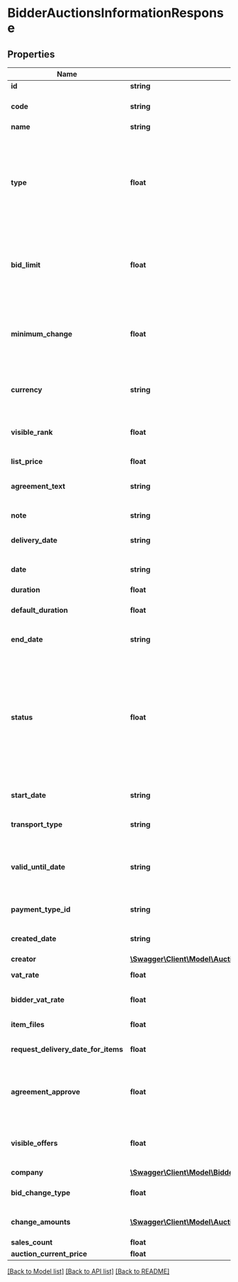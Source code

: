# BidderAuctionsInformationResponse

## Properties
Name | Type | Description | Notes
------------ | ------------- | ------------- | -------------
**id** | **string** | ID of the auction. | [optional] 
**code** | **string** | Code of the auction. Automatically generated. | [optional] 
**name** | **string** | Name of the auction. | [optional] 
**type** | **float** | Defines the auction type. Examples&lt;br&gt;1:Reverse Classic Auction&lt;br&gt;3:Reverse British Auction&lt;br&gt;4:Reverse Sealed Auction&lt;br&gt;5:Reverse Sealed Enveloped Auction | [optional] 
**bid_limit** | **float** | Maximum/Minimum bid limit. Depending on the auction type it can be reverse or forward change.&lt;br&gt;When not specified, returns zero value. | [optional] 
**minimum_change** | **float** | Minimum amount of change for the next bid.&lt;br&gt;Depending on the auction type it can be reverse or forward change.&lt;br&gt;When not specified, returns zero value. | [optional] 
**currency** | **string** | Currency type of the Auction. Bidders will give their bids on this currency. | [optional] 
**visible_rank** | **float** | Allow bidders to see their rank in total amount.&lt;br&gt;Only available in British Auction types. | [optional] 
**list_price** | **float** |  | [optional] 
**agreement_text** | **string** | Agreement Text that bidders have to accept before participating in the auction. | [optional] 
**note** | **string** | Attached a note for your suppliers to sees. | [optional] 
**delivery_date** | **string** | Delivery date in terms of YYYY-MM-DD HH:MM:SS format. | [optional] 
**date** | **string** | Date of the auction of YYYY-MM-DD HH:MM:SS format. | [optional] 
**duration** | **float** | Duration of the auction. | [optional] 
**default_duration** | **float** | Duration of the auction is not included time extension. | [optional] 
**end_date** | **string** | End Date of the auction of YYYY-MM-DD HH:MM:SS format. | [optional] 
**status** | **float** | status of the auction.&lt;br&gt;1:Waiting (Auction opened, but not yet started.).&lt;br&gt;2:Active (Auction started and currently active.).&lt;br&gt;3:Approval process (Auction is ended and not approval process start yet.).&lt;br&gt;4:Completed (Procurement process is completed for auction.). | [optional] 
**start_date** | **string** | The auction start date on. YYYY-MM-DD HH:MM:SS format. | [optional] 
**transport_type** | **string** | If the value is empty, bidders will choose the own transport type. | [optional] 
**valid_until_date** | **string** | If the value is empty, bidders will choose the validity date. YYYY-MM-DD HH:MM:SS format when is not empty. | [optional] 
**payment_type_id** | **string** | If the value is empty, bidders will choose the own payment type. | [optional] 
**created_date** | **string** | Auction create date. YYYY-MM-DD HH:MM:SS format. | [optional] 
**creator** | [**\Swagger\Client\Model\AuctionsInformationResponseCreator**](AuctionsInformationResponseCreator.md) |  | [optional] 
**vat_rate** | **float** | Activated item-based vat rate of this auction. | [optional] 
**bidder_vat_rate** | **float** | Activated bidders to provide item-based vat rates. | [optional] 
**item_files** | **float** | Indicated if you are attaching files to items. | [optional] 
**request_delivery_date_for_items** | **float** | Indicated if you are requesting delivery date to items. | [optional] 
**agreement_approve** | **float** | Bidders approve of the agreement text to the auction. &lt;br&gt;0:Not yet approve. &lt;br&gt;1: Approved. &lt;br&gt;2: Not approved. | [optional] 
**visible_offers** | **float** | Number of lowest/highest number of offers to bidders.&lt;br&gt;Only available in Classic Auction types. | [optional] 
**company** | [**\Swagger\Client\Model\BidderAuctionsInformationResponseCompany**](BidderAuctionsInformationResponseCompany.md) |  | [optional] 
**bid_change_type** | **float** | 1: Write bid amount.&lt;br&gt;2: Increase amount button. | [optional] 
**change_amounts** | [**\Swagger\Client\Model\AuctionsInformationResponseChangeAmounts[]**](AuctionsInformationResponseChangeAmounts.md) | If the bidChangeType is 2, the amounts of the buttons to be shown. | [optional] 
**sales_count** | **float** | Number of items sold. | [optional] 
**auction_current_price** | **float** |  | [optional] 

[[Back to Model list]](../README.md#documentation-for-models) [[Back to API list]](../README.md#documentation-for-api-endpoints) [[Back to README]](../README.md)


